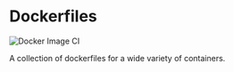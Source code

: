 # Dockerfiles
![Docker Image CI](https://github.com/tsickert/dockerfiles/workflows/Docker%20Image%20CI/badge.svg)

A collection of dockerfiles for a wide variety of containers.
